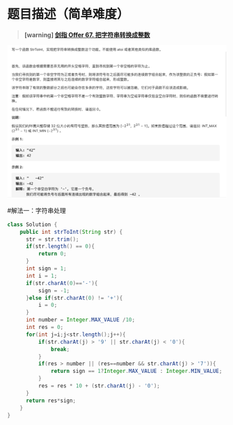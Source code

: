 #  **题目描述（简单难度）**

> **[warning] [剑指 Offer 67. 把字符串转换成整数](https://leetcode-cn.com/problems/ba-zi-fu-chuan-zhuan-huan-cheng-zheng-shu-lcof/)**

![](../image/jz67.png)

#解法一：字符串处理

```java
class Solution {
    public int strToInt(String str) {
      str = str.trim();
      if(str.length() == 0){
          return 0;
      }
      int sign = 1;
      int i = 1;
      if(str.charAt(0)=='-'){
          sign = -1;
      }else if(str.charAt(0) != '+'){
          i = 0;
      }
      int number = Integer.MAX_VALUE /10;
      int res = 0;
      for(int j=i;j<str.length();j++){
          if(str.charAt(j) > '9' || str.charAt(j) < '0'){
              break;
          }
          if(res > number || (res==number && str.charAt(j) > '7')){
              return sign == 1?Integer.MAX_VALUE : Integer.MIN_VALUE;
          }
          res = res * 10 + (str.charAt(j) - '0');
      }
      return res*sign;
    }
}
```


